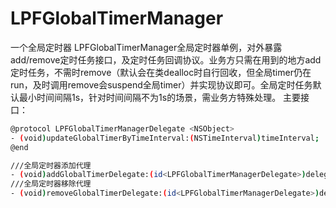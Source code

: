# LPFGlobalTimerManager
一个全局定时器
LPFGlobalTimerManager全局定时器单例，对外暴露add/remove定时任务接口，及定时任务回调协议。业务方只需在用到的地方add定时任务，不需时remove（默认会在类dealloc时自行回收，但全局timer仍在run，及时调用remove会suspend全局timer）并实现协议即可。全局定时任务默认最小时间间隔1s，针对时间间隔不为1s的场景，需业务方特殊处理。
主要接口：

``` bash
@protocol LPFGlobalTimerManagerDelegate <NSObject>
- (void)updateGlobalTimerByTimeInterval:(NSTimeInterval)timeInterval;
@end

///全局定时器添加代理
- (void)addGlobalTimerDelegate:(id<LPFGlobalTimerManagerDelegate>)delegate;
///全局定时器移除代理
- (void)removeGlobalTimerDelegate:(id<LPFGlobalTimerManagerDelegate>)delegate;

```
